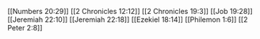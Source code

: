 [[Numbers 20:29]]
[[2 Chronicles 12:12]]
[[2 Chronicles 19:3]]
[[Job 19:28]]
[[Jeremiah 22:10]]
[[Jeremiah 22:18]]
[[Ezekiel 18:14]]
[[Philemon 1:6]]
[[2 Peter 2:8]]
